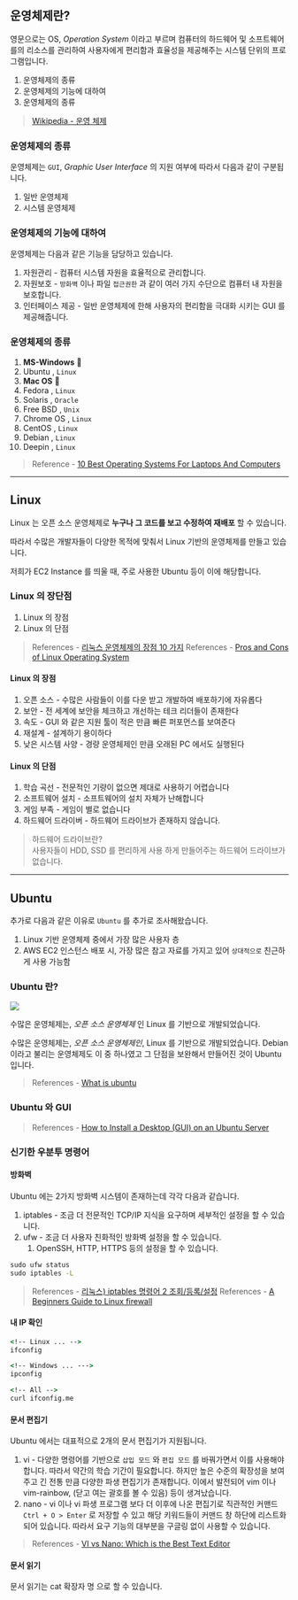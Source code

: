 ## 운영체제란?

영문으로는 OS, _Operation System_ 이라고 부르며 컴퓨터의 하드웨어 및 소프트웨어를의 리소스를 관리하여 사용자에게 편리함과 효율성을 제공해주는 시스템 단위의 프로그램입니다.

1. 운영체제의 종류
2. 운영체제의 기능에 대하여
3. 운영체제의 종류

> [Wikipedia - 운영 체제](https://en.wikipedia.org/wiki/Operating_system)

### 운영체제의 종류

운영체제는 `GUI`, _Graphic User Interface_ 의 지원 여부에 따라서 다음과 같이 구분됩니다.

1.  일반 운영체제
2.  시스템 운영체제

### 운영체제의 기능에 대하여

운영체제는 다음과 같은 기능을 담당하고 있습니다.

1. 자원관리 - 컴퓨터 시스템 자원을 효율적으로 관리합니다.
2. 자원보호 - `방화벽` 이나 파일 `접근권한` 과 같이 여러 가지 수단으로 컴퓨터 내 자원을 보호합니다.
3. 인터페이스 제공 - 일반 운영체제에 한해 사용자의 편리함을 극대화 시키는 GUI 를 제공해줍니다.

### 운영체제의 종류

1. **MS-Windows** 🎈
2. Ubuntu , `Linux`
3. **Mac OS** 🎈
4. Fedora , `Linux`
5. Solaris , `Oracle`
6. Free BSD , `Unix`
7. Chrome OS , `Linux`
8. CentOS , `Linux`
9. Debian , `Linux`
10. Deepin , `Linux`

> Reference - [10 Best Operating Systems For Laptops And Computers](https://www.softwaretestinghelp.com/best-operating-systems/)

<hr>

## Linux

Linux 는 오픈 소스 운영체제로 **누구나 그 코드를 보고 수정하여 재배포** 할 수 있습니다.

따라서 수많은 개발자들이 다양한 목적에 맞춰서 Linux 기반의 운영체제를 만들고 있습니다.

저희가 EC2 Instance 를 띄울 때, 주로 사용한 Ubuntu 등이 이에 해당합니다.

### Linux 의 장단점

1. Linux 의 장점
2. Linux 의 단점

> References - [리눅스 운영체제의 장점 10 가지](https://i-hate-advertisement-post.tistory.com/175)
> References - [Pros and Cons of Linux Operating System](https://honestproscons.com/pros-and-cons-of-linux-operating-system/)

#### Linux 의 장점

1. 오픈 소스 - 수많은 사람들이 이를 다운 받고 개발하여 배포하기에 자유롭다
2. 보안 - 전 세계에 보안을 체크하고 개선하는 테크 리더들이 존재한다
3. 속도 - GUI 와 같은 지원 툴이 적은 만큼 빠른 퍼포먼스를 보여준다
4. 재설계 - 설계하기 용이하다
5. 낮은 시스템 사양 - 경량 운영체제인 만큼 오래된 PC 에서도 실행된다


#### Linux 의 단점

1. 학습 곡선 - 전문적인 기량이 없으면 제대로 사용하기 어렵습니다
2. 소프트웨어 설치 - 소프트웨어의 설치 자체가 난해합니다
3. 게임 부족 - 게임이 별로 없습니다
4. 하드웨어 드라이버 - 하드웨어 드라이브가 존재하지 않습니다.

> 하드웨어 드라이브란? <br>
> 사용자들이 HDD, SSD 를 편리하게 사용 하게 만들어주는 하드웨어 드라이브가 없습니다.

<hr>

## Ubuntu

추가로 다음과 같은 이유로 `Ubuntu` 를 추가로 조사해왔습니다.

1. Linux 기반 운영체제 중에서 가장 많은 사용자 층
2. AWS EC2 인스턴스 배포 시, 가장 많은 참고 자료를 가지고 있어 `상대적으로` 친근하게 사용 가능함

### Ubuntu 란?

![](https://github.com/unchaptered/hanghae-cs-study/blob/main/docs/img/Ubuntu.png)

수많은 운영체제는, _오픈 소스 운영체제_ 인 Linux 를 기반으로 개발되었습니다.

수많은 운영체제는, _오픈 소스 운영체제인_, Linux 를 기반으로 개발되었습니다.
Debian 이라고 불리는 운영체제도 이 중 하나였고 그 단점을 보완해서 만들어진 것이 Ubuntu 입니다.

> References - [What is ubuntu](https://www.howtogeek.com/763775/what-is-ubuntu/)

### Ubuntu 와 GUI

> References - [How to Install a Desktop (GUI) on an Ubuntu Server](https://phoenixnap.com/kb/how-to-install-a-gui-on-ubuntu#:~:text=GNOME%20is%20the%20default%20GUI,one%20of%20these%20desktop%20environments.)

### 신기한 우분투 명령어

#### 방화벽

Ubuntu 에는 2가지 방화벽 시스템이 존재하는데 각각 다음과 같습니다.

1. iptables - 조금 더 전문적인 TCP/IP 지식을 요구하며 세부적인 설정을 할 수 있습니다.
2. ufw - 조금 더 사용자 친화적인 방화벽 설정을 할 수 있습니다.
    1. OpenSSH, HTTP, HTTPS 등의 설정을 할 수 있습니다.

```cmd
sudo ufw status
sudo iptables -L
```

> References - [리눅스) iptables 명령어 2 조회/등록/설정](https://base-on.tistory.com/380)
> References - [A Beginners Guide to Linux firewall](https://www.safe.security/assets/img/research-paper/pdf/A%20Beginners%20Guide%20to%20Linux%20firewall.pdf)

#### 내 IP 확인

```cmd
<!-- Linux ... -->
ifconfig

<!-- Windows ... --->
ipconfig

<!-- All -->
curl ifconfig.me
```

#### 문서 편집기

Ubuntu 에서는 대표적으로 2개의 문서 편집기가 지원됩니다.

1. vi - 다양한 명령어를 기반으로 `삽입 모드` 와 `편집 모드` 를 바꿔가면서 이를 사용해야 합니다. 따라서 약간의 학습 기간이 필요합니다.
    하지만 높은 수준의 확장성을 보여주고 긴 전통 만큼 다양한 파생 편집기가 존재합니다.
    이에서 발전되어 vim 이나 vim-rainbow, (닫고 여는 괄호를 볼 수 있음) 등이 생겨났습니다.
2. nano - vi 이나 vi 파생 프로그램 보다 더 이후에 나온 편집기로 직관적인 커맨드 `Ctrl + O > Enter` 로 저장할 수 있고 해당 키워드들이 커맨드 창 하단에 리스트화 되어 있습니다. 따라서 요구 기능의 대부분을 구글링 없이 사용할 수 있습니다.

> References - [VI vs Nano: Which is the Best Text Editor](https://www.cbtnuggets.com/blog/technology/system-admin/vi-vs-nano-which-is-the-best-text-editor)

#### 문서 읽기

문서 읽기는 cat 확장자 명 으로 할 수 있습니다.

